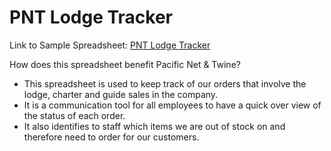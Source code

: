 # PNT Lodge Tracker
Link to Sample Spreadsheet: [PNT Lodge Tracker](https://docs.google.com/spreadsheets/d/1_ST_rxCWacHm2wJWy392cbftCWqbhztXF-X5l7yHE-0/edit#gid=536037086)

How does this spreadsheet benefit Pacific Net & Twine?
- This spreadsheet is used to keep track of our orders that involve the lodge, charter and guide sales in the company.
- It is a communication tool for all employees to have a quick over view of the status of each order.
- It also identifies to staff which items we are out of stock on and therefore need to order for our customers.
